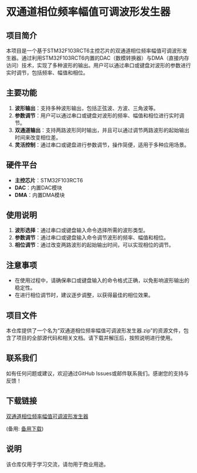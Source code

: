 # 双通道相位频率幅值可调波形发生器

## 项目简介

本项目是一个基于STM32F103RCT6主控芯片的双通道相位频率幅值可调波形发生器。通过利用STM32F103RCT6内置的DAC（数模转换器）与DMA（直接内存访问）技术，实现了多种波形的输出。用户可以通过串口或键盘对波形的参数进行实时调节，包括频率、幅值和相位。

## 主要功能

1. **波形输出**：支持多种波形输出，包括正弦波、方波、三角波等。
2. **参数调节**：用户可以通过串口或键盘对波形的频率、幅值和相位进行实时调节。
3. **双通道输出**：支持两路波形同时输出，并且可以通过调节两路波形的起始输出时间来改变相位差。
4. **灵活控制**：通过串口或键盘进行参数调节，操作简便，适用于多种应用场景。

## 硬件平台

- **主控芯片**：STM32F103RCT6
- **DAC**：内置DAC模块
- **DMA**：内置DMA模块

## 使用说明

1. **波形选择**：通过串口或键盘输入命令选择所需的波形类型。
2. **参数调节**：通过串口或键盘输入命令调节波形的频率、幅值和相位。
3. **相位调节**：通过改变两路波形的起始输出时间，可以实现相位的调节。

## 注意事项

- 在使用过程中，请确保串口或键盘输入的命令格式正确，以免影响波形输出的稳定性。
- 在进行相位调节时，建议逐步调整，以获得最佳的相位效果。

## 项目文件

本仓库提供了一个名为“双通道相位频率幅值可调波形发生器.zip”的资源文件，包含了项目的全部源代码和相关文档。请下载并解压后，按照说明进行使用。

## 联系我们

如有任何问题或建议，欢迎通过GitHub Issues或邮件联系我们。感谢您的支持与反馈！

## 下载链接
[双通道相位频率幅值可调波形发生器](https://pan.quark.cn/s/a1507f19639f) 

(备用: [备用下载](https://pan.baidu.com/s/1c5Pt3EombqXnZpWydPGx6Q?pwd=1234))

## 说明

该仓库仅用于学习交流，请勿用于商业用途。
